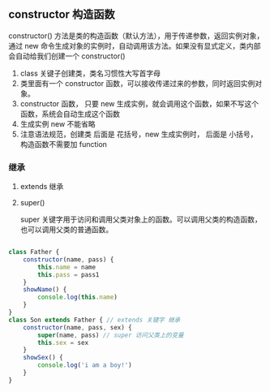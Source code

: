 ## constructor 构造函数

constructor() 方法是类的构造函数（默认方法），用于传递参数，返回实例对象，通过 new 命令生成对象的实例时，自动调用该方法。如果没有显式定义，类内部会自动给我们创建一个 constructor()

1. class 关键子创建类，类名习惯性大写首字母
2. 类里面有一个 constructor 函数，可以接收传递过来的参数，同时返回实例对象。
3. constructor 函数， 只要 new 生成实例，就会调用这个函数，如果不写这个函数，系统会自动生成这个函数
4. 生成实例 new 不能省略
5. 注意语法规范，创建类 后面是 花括号，new 生成实例时， 后面是 小括号， 构造函数不需要加 function

### 继承

1. extends 继承 

2. super() 

   super 关键字用于访问和调用父类对象上的函数。可以调用父类的构造函数，也可以调用父类的普通函数。

```js

class Father {
    constructor(name, pass) {
        this.name = name
        this.pass = pass1
    }
    showName() {
        console.log(this.name)
    }
}
class Son extends Father { // extends 关键字 继承
    constructor(name, pass, sex) {
        super(name, pass) // super 访问父类上的变量
        this.sex = sex
    }
    showSex() {
        console.log('i am a boy!')
    }
}
```

